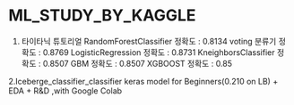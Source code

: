 # ML_STUDY_BY_KAGGLE
1. 타이타닉 튜토리얼
RandomForestClassifier  정확도 : 0.8134
voting 분류기 정확도 :  0.8769
LogisticRegression 정확도 : 0.8731
KneighborsClassifier 정확도 : 0.8507
GBM 정확도 : 0.8507
XGBOOST 정확도 : 0.85

2.Iceberge_classifier_classifier
keras model for Beginners(0.210 on LB) + EDA + R&D ,with Google Colab
